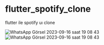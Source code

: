 # flutter_spotify_clone
 flutter ile spotify uı clone

![WhatsApp Görsel 2023-09-16 saat 19 08 43](https://github.com/vahdettinA/flutter_spotify_clone/assets/126058398/9b2b8ea5-7f08-4324-be44-7c1efd363749)
![WhatsApp Görsel 2023-09-16 saat 19 08 43](https://github.com/vahdettinA/flutter_spotify_clone/assets/126058398/634e929d-11ed-409a-94fc-50113c207f6e)


